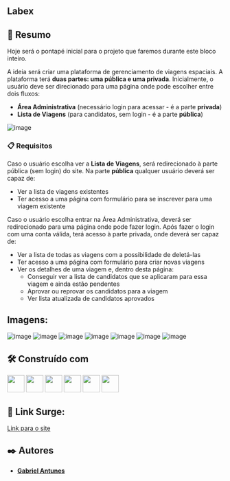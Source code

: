 ## Labex



## 🚀 Resumo

Hoje será o pontapé inicial para o projeto que faremos durante este bloco inteiro.

A ideia será criar uma plataforma de gerenciamento de viagens espaciais. A plataforma terá **duas partes: uma pública e uma privada**. 
Inicialmente, o usuário deve ser direcionado para uma página onde pode escolher entre dois fluxos: 

- **Área Administrativa** (necessário login para acessar - é a parte **privada**)
- **Lista de Viagens** (para candidatos, sem login - é a parte **pública**)


![image](https://user-images.githubusercontent.com/98292838/175838873-748ced83-f68d-43de-866f-d8539f728d15.png)

 
### 📋  Requisitos

Caso o usuário escolha ver a **Lista de Viagens**, será redirecionado à parte pública (sem login) do site. Na parte **pública** qualquer usuário deverá ser capaz de:

- Ver a lista de viagens existentes
- Ter acesso a uma página com formulário para se inscrever para uma viagem existente

Caso o usuário escolha entrar na Área Administrativa, deverá ser redirecionado para uma página onde pode fazer login. Após fazer o login com uma conta válida, terá acesso à parte privada, onde deverá ser capaz de:

- Ver a lista de todas as viagens com a possibilidade de deletá-las
- Ter acesso a uma página com formulário para criar novas viagens
- Ver os detalhes de uma viagem e, dentro desta página:
    - Conseguir ver a lista de candidatos que se aplicaram para essa viagem e ainda estão pendentes
    - Aprovar ou reprovar os candidatos para a viagem
    - Ver lista atualizada de candidatos aprovados
    
## Imagens:

![image](https://user-images.githubusercontent.com/98292838/175838934-5bcf4697-3dc0-4305-9952-223754dafc32.png)
![image](https://user-images.githubusercontent.com/98292838/175838978-83d1fd3d-5f24-4439-bb9c-f90957bb359b.png)
![image](https://user-images.githubusercontent.com/98292838/175839132-dd96a555-2483-4bbe-b193-d744d68a17bd.png)
![image](https://user-images.githubusercontent.com/98292838/175839001-77091b1b-48cb-4e22-b80a-baf893d27696.png)
![image](https://user-images.githubusercontent.com/98292838/175839026-06b59181-f0ce-4354-b4ea-64cbf5a5ec62.png)
![image](https://user-images.githubusercontent.com/98292838/175839168-fc7bddc4-d0d6-47ff-9af0-bea268674146.png)
![image](https://user-images.githubusercontent.com/98292838/175839052-99f2d440-9f18-481e-848f-960da068207e.png)

## 🛠️ Construído com

<p>
<img witdh="40px" height="40px" src="https://raw.githubusercontent.com/styled-components/brand/master/styled-components.png">
<img witdh="40px" height="40px" src="https://upload.wikimedia.org/wikipedia/commons/thumb/a/a7/React-icon.svg/1200px-React-icon.svg.png"> 
<img witdh="40px" height="40px" src="https://user-images.githubusercontent.com/98292838/163856370-844eb1b7-11f6-48cd-abec-21c1da4b38b4.png">
<img witdh="40px" height="40px" src="https://user-images.githubusercontent.com/98292838/163856432-c20873d2-9b31-412e-92e9-a1f6c609b40c.png">
<img witdh="40px" height="40px" src="https://user-images.githubusercontent.com/98292838/163856484-18282144-9061-42ee-9691-66c6454b362f.png">
<img witdh="40px" height="40px" src="https://user-images.githubusercontent.com/98292838/163856535-00dbc8fe-e415-4fa3-8d81-50975fb8839c.png">
</p>


## 🔗 Link Surge:

[Link para o site](http://anxious-team.surge.sh/)

## ✒️ Autores

* [**Gabriel Antunes**](https://www.linkedin.com/in/gabriel-antunes-dev/)
